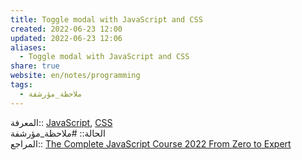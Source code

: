 ```yaml
---  
title: Toggle modal with JavaScript and CSS  
created: 2022-06-23 12:00  
updated: 2022-06-23 12:06  
aliases:  
  - Toggle modal with JavaScript and CSS  
share: true  
website: en/notes/programming  
tags:  
  - ملاحظة_مؤرشفة  
---  
```

  
  
المعرفة:: [JavaScript](JavaScript), [CSS](CSS)  
الحالة:: #ملاحظة_مؤرشفة  
المراجع:: [The Complete JavaScript Course 2022 From Zero to Expert](The%20Complete%20JavaScript%20Course%202022%20From%20Zero%20to%20Expert)  
  
